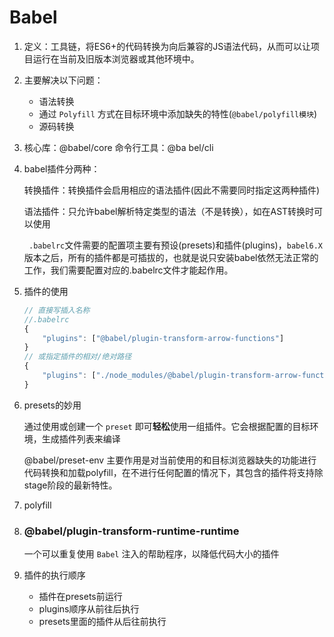 # Babel

1. 定义：工具链，将ES6+的代码转换为向后兼容的JS语法代码，从而可以让项目运行在当前及旧版本浏览器或其他环境中。

2. 主要解决以下问题：

   - 语法转换
   - 通过 `Polyfill` 方式在目标环境中添加缺失的特性(`@babel/polyfill模块`)
   - 源码转换

3. 核心库：@babel/core  命令行工具：@ba bel/cli

4. babel插件分两种：

   转换插件：转换插件会启用相应的语法插件(因此不需要同时指定这两种插件)

   语法插件：只允许babel解析特定类型的语法（不是转换），如在AST转换时可以使用

   ` .babelrc`文件需要的配置项主要有预设(presets)和插件(plugins)，`babel6.X`版本之后，所有的插件都是可插拔的，也就是说只安装babel依然无法正常的工作，我们需要配置对应的.babelrc文件才能起作用。

5. 插件的使用

   ```js
   // 直接写插入名称
   //.babelrc
   {
       "plugins": ["@babel/plugin-transform-arrow-functions"]
   }
   // 或指定插件的相对/绝对路径
   {
       "plugins": ["./node_modules/@babel/plugin-transform-arrow-functions"]
   }
   
   ```

6. presets的妙用

   通过使用或创建一个 `preset` 即可**轻松**使用一组插件。它会根据配置的目标环境，生成插件列表来编译

   @babel/preset-env 主要作用是对当前使用的和目标浏览器缺失的功能进行代码转换和加载polyfill，在不进行任何配置的情况下，其包含的插件将支持除stage阶段的最新特性。

7. polyfill

8. ### @babel/plugin-transform-runtime-runtime

   一个可以重复使用 `Babel` 注入的帮助程序，以降低代码大小的插件

9. 插件的执行顺序

   - 插件在presets前运行
   - plugins顺序从前往后执行
   - presets里面的插件从后往前执行



